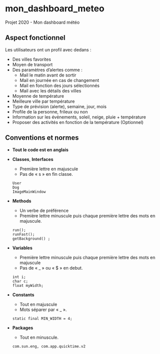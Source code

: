 # mon_dashboard_meteo
Projet 2020 - Mon dashboard météo

## Aspect fonctionnel
Les utilisateurs ont un profil avec dedans :
- Des villes favorites
- Moyen de transport
- Des paramètres d’alertes comme :
    - Mail le matin avant de sortir
    - Mail en journée en cas de changement
    - Mail en fonction des jours sélectionnés
    - Mail avec les détails des villes
- Moyenne de température
- Meilleure ville par température
- Type de prévision (alerte), semaine, jour, mois
- Profile de la personne, frileux ou non
- Information sur les événements, soleil, neige, pluie + température
- Proposer des activités en fonction de la température (Optionnel)


## Conventions et normes
-	**Tout le code est en anglais**

-   **Classes**, **Interfaces**
    - Première lettre en majuscule
    - Pas de « s » en fin classe.
    ```
    User
    Dog
    ImageMainWindow
    ```
                
-	**Methods**
    - Un verbe de préférence
    - Première lettre minuscule puis chaque première lettre des mots en majuscule.
    ```
    run();
    runFast();
    getBackground() ;
    ```
                
-   **Variables**
    - Première lettre minuscule puis chaque première lettre des mots en majuscule
    - Pas de « _ » ou « $ » en debut.
    ```
    int i;
    char c;
    float myWidth;
    ```
                
-	**Constants**
    - Tout en majuscule
    - Mots séparer par « _ ».
    ```
    static final MIN_WIDTH = 4;
    ```
                
-   **Packages**
    - Tout en minuscule.
    ```
    com.sun.eng, com.app.quicktime.v2
    ```
